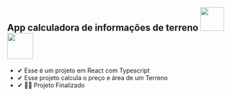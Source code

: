 
<h2 >App calculadora de informações de terreno
    <img height='55px' width='55px' src="https://img.icons8.com/office/80/000000/react.png"/>
    <img height='60px' width='60px' src="https://img.icons8.com/fluency/96/000000/typescript.png"/>
</h2>
<ul>
    <li> ✔ Esse é um projeto em React com Typescript</li>
    <li> ✔ Esse projeto calcula o preço  e área de um Terreno</li>
    <li> ✔  👨‍💻 Projeto Finalizado </li>

</ul>

